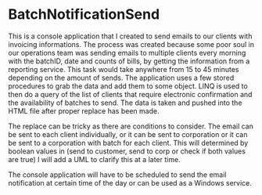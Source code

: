 # BatchNotificationSend
This is a console application that I created to send emails to our clients with invoicing informations. 
The process was created because some poor soul in our operations team was sending emails to multiple clients every morning with the batchID, date and counts of bills, by getting the information from a reporting service. This task would take anywhere from 15 to 45 minutes depending on the amount of sends.
The application uses a few stored procedures to grab the data and add them to some object. LINQ is used to then do a query of the list of clients that require electronic confirmation and the availability of batches to send.
The data is taken and pushed into the HTML file after proper replace has been made.

The replace can be tricky as there are conditions to consider. 
The email can be sent to each client individually, or it can be sent to corporation or it can be sent to a corporation with batch for each client. This will determined by boolean values in (send to customer, send to corp or check if both values are true) I will add a UML to clarify this at a later time.

The console application will have to be scheduled to send the email notification at certain time of the day or can be used as a Windows service.
